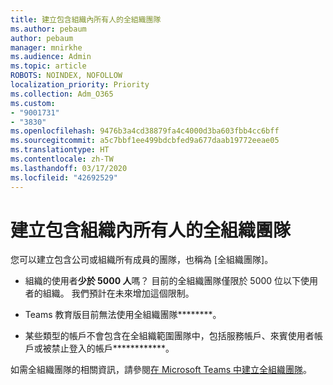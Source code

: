 ```yaml
---
title: 建立包含組織內所有人的全組織團隊
ms.author: pebaum
author: pebaum
manager: mnirkhe
ms.audience: Admin
ms.topic: article
ROBOTS: NOINDEX, NOFOLLOW
localization_priority: Priority
ms.collection: Adm_O365
ms.custom:
- "9001731"
- "3830"
ms.openlocfilehash: 9476b3a4cd38879fa4c4000d3ba603fbb4cc6bff
ms.sourcegitcommit: a5c7bbf1ee499bdcbfed9a677daab19772eeae05
ms.translationtype: HT
ms.contentlocale: zh-TW
ms.lasthandoff: 03/17/2020
ms.locfileid: "42692529"
---
```

# <a name="create-an-org-wide-team-that-includes-everyone-in-your-organization"></a>建立包含組織內所有人的全組織團隊

您可以建立包含公司或組織所有成員的團隊，也稱為 [全組織團隊][](https://docs.microsoft.com/microsoftteams/create-an-org-wide-team)。

- 組織的使用者**少於 5000 人**嗎？ 目前的全組織團隊僅限於 5000 位以下使用者的組織。 我們預計在未來增加這個限制。

- Teams 教育版目前無法使用全組織團隊********。

- 某些類型的帳戶不會包含在全組織範圍團隊中，包括服務帳戶、來賓使用者帳戶或被禁止登入的帳戶************。

如需全組織團隊的相關資訊，請參閱[在 Microsoft Teams 中建立全組織團隊](https://docs.microsoft.com/microsoftteams/create-an-org-wide-team)。 
